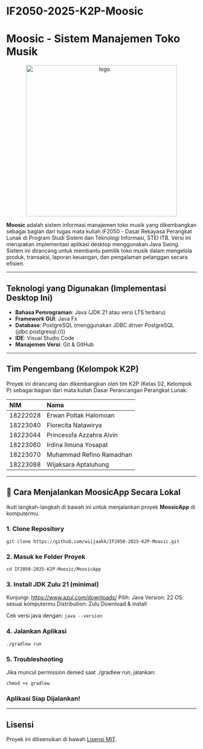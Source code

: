 # IF2050-2025-K2P-Moosic

# Moosic - Sistem Manajemen Toko Musik

<p align="center">
  <img src="https://github.com/user-attachments/assets/578fe9e1-2bed-425d-8523-80a7d5d4ef4f" alt="logo" width="400"/>
</p>

  **Moosic** adalah sistem informasi manajemen toko musik yang dikembangkan sebagai bagian dari tugas mata kuliah IF2050 - Dasar Rekayasa Perangkat Lunak di Program Studi Sistem dan Teknologi Informasi, STEI ITB. Versi ini merupakan implementasi aplikasi desktop menggunakan Java Swing. Sistem ini dirancang untuk membantu pemilik toko musik dalam mengelola produk, transaksi, laporan keuangan, dan pengalaman pelanggan secara efisien.

---

## Teknologi yang Digunakan (Implementasi Desktop Ini)

-   **Bahasa Pemrograman**: Java (JDK 21 atau versi LTS terbaru)
-   **Framework GUI**: Java Fx
-   **Database**: PostgreSQL (menggunakan JDBC driver PostgreSQL (jdbc:postgresql://))
-   **IDE**: Visual Studio Code
-   **Manajemen Versi**: Git & GitHub

---

## Tim Pengembang (Kelompok K2P)

Proyek ini dirancang dan dikembangkan oleh tim K2P (Kelas 02, Kelompok P) sebagai bagian dari mata kuliah Dasar Perancangan Perangkat Lunak:

| NIM       | Nama                      |
| :-------- | :------------------------ |
| 18222028 | Erwan Poltak Halomoan     |
| 18223040 | Florecita Natawirya       |
| 18223044 | Princessfa Azzahra Alvin  |
| 18223060 | Irdina Ilmuna Yosapat     |
| 18223070 | Muhammad Refino Ramadhan  |
| 18223088 | Wijaksara Aptaluhung      |

---
## 🚀 Cara Menjalankan MoosicApp Secara Lokal

Ikuti langkah-langkah di bawah ini untuk menjalankan proyek **MoosicApp** di komputermu.

### 1. Clone Repository

```git clone https://github.com/wiijaakk/IF2050-2025-K2P-Moosic.git```

### 2. Masuk ke Folder Proyek

```cd IF2050-2025-K2P-Moosic/MoosicApp```

### 3. Install JDK Zulu 21 (minimal)

Kunjungi: https://www.azul.com/downloads/
Pilih:
Java Version: 22
OS: sesuai komputermu
Distribution: Zulu
Download & install

Cek versi java dengan:
```java --version```

### 4. Jalankan Aplikasi

```./gradlew run```

### 5. Troubleshooting
Jika muncul permission denied saat ./gradlew run, jalankan:

```chmod +x gradlew```

### Aplikasi Siap Dijalankan!

---

## Lisensi

Proyek ini dilisensikan di bawah [Lisensi MIT](LICENSE).

